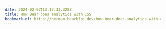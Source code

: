 ```yaml
---
date: 2024-02-07T13:17:33.328Z
title: How Bear does analytics with CSS
bookmark-of: https://herman.bearblog.dev/how-bear-does-analytics-with-css/
---
```

